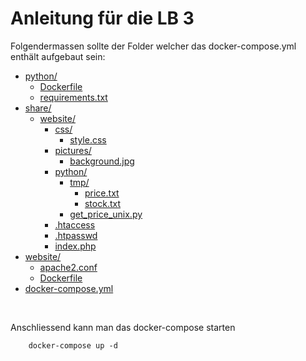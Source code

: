 # Anleitung für die LB 3

Folgendermassen sollte der Folder welcher das docker-compose.yml enthält aufgebaut sein:

* [python/](.\docker\python)
  * [Dockerfile](.\docker\python\Dockerfile)
  * [requirements.txt](.\docker\python\requirements.txt)
* [share/](.\docker\share)
  * [website/](.\docker\share\website)
    * [css/](.\docker\share\website\css)
      * [style.css](.\docker\share\website\css\style.css)
    * [pictures/](.\docker\share\website\pictures)
      * [background.jpg](.\docker\share\website\pictures\background.jpg)
    * [python/](.\docker\share\website\python)
      * [tmp/](.\docker\share\website\python\tmp)
        * [price.txt](.\docker\share\website\python\tmp\price.txt)
        * [stock.txt](.\docker\share\website\python\tmp\stock.txt)
      * [get_price_unix.py](.\docker\share\website\python\get_price_unix.py)
    * [.htaccess](.\docker\share\website\.htaccess)
    * [.htpasswd](.\docker\share\website\.htpasswd)
    * [index.php](.\docker\share\website\index.php)
* [website/](.\docker\website)
  * [apache2.conf](.\docker\website\apache2.conf)
  * [Dockerfile](.\docker\website\Dockerfile)
* [docker-compose.yml](.\docker\docker-compose.yml)
</br>

Anschliessend kann man das docker-compose starten

        docker-compose up -d

